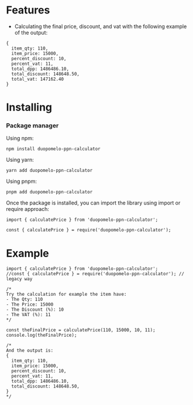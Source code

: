 # Features
- Calculating the final price, discount, and vat with the following example of the output:

``` 
{
  item_qty: 110, 
  item_price: 15000, 
  percent_discount: 10, 
  percent_vat: 11, 
  total_dpp: 1486486.10, 
  total_discount: 148648.50, 
  total_vat: 147162.40
}
```

# Installing

### Package manager

Using npm:
```
npm install duopomelo-ppn-calculator
```

Using yarn:
```
yarn add duopomelo-ppn-calculator
```

Using pnpm:
```
pnpm add duopomelo-ppn-calculator
```

Once the package is installed, you can import the library using import or require approach:
```
import { calculatePrice } from 'duopomelo-ppn-calculator';
```
```
const { calculatePrice } = require('duopomelo-ppn-calculator');
```

# Example
```
import { calculatePrice } from 'duopomelo-ppn-calculator';
//const { calculatePrice } = require('duopomelo-ppn-calculator'); // legacy way

/*
Try the calculation for example the item have:
- The Qty: 110
- The Price: 15000
- The Discount (%): 10
- The VAT (%): 11
*/

const theFinalPrice = calculatePrice(110, 15000, 10, 11);
console.log(theFinalPrice);

/*
And the output is:
{
  item_qty: 110, 
  item_price: 15000, 
  percent_discount: 10, 
  percent_vat: 11, 
  total_dpp: 1486486.10, 
  total_discount: 148648.50, 
}
*/

```